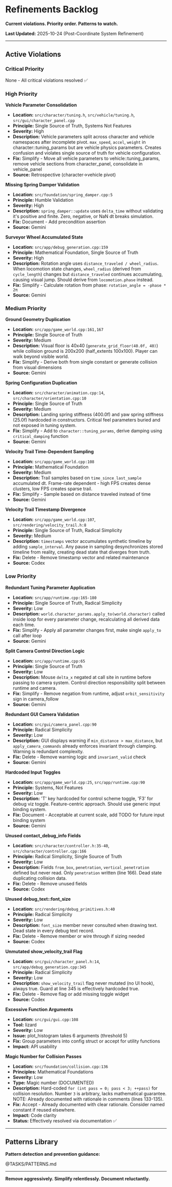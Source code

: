 # Refinements Backlog

**Current violations. Priority order. Patterns to watch.**

**Last Updated:** 2025-10-24 (Post-Coordinate System Refinement)

---

## Active Violations

### Critical Priority

None - All critical violations resolved ✅

### High Priority

**Vehicle Parameter Consolidation**
- **Location:** `src/character/tuning.h`, `src/vehicle/tuning.h`, `src/gui/character_panel.cpp`
- **Principle:** Single Source of Truth, Systems Not Features
- **Severity:** High
- **Description:** Vehicle parameters split across character and vehicle namespaces after incomplete pivot. `max_speed`, `accel`, `weight` in character::tuning_params but are vehicle physics parameters. Creates confusion and violates single source of truth for vehicle configuration.
- **Fix:** Simplify - Move all vehicle parameters to vehicle::tuning_params, remove vehicle sections from character_panel, consolidate in vehicle_panel
- **Source:** Retrospective (character→vehicle pivot)

**Missing Spring Damper Validation**
- **Location:** `src/foundation/spring_damper.cpp:5`
- **Principle:** Humble Validation
- **Severity:** High
- **Description:** `spring_damper::update` uses `delta_time` without validating it's positive and finite. Zero, negative, or NaN dt breaks simulation.
- **Fix:** Document - Add precondition assertion
- **Source:** Gemini

**Surveyor Wheel Accumulated State**
- **Location:** `src/app/debug_generation.cpp:159`
- **Principle:** Mathematical Foundation, Single Source of Truth
- **Severity:** High
- **Description:** Rotation angle uses `distance_traveled / wheel_radius`. When locomotion state changes, `wheel_radius` (derived from `cycle_length`) changes but `distance_traveled` continues accumulating, causing visual jump. Should derive from `locomotion.phase` instead.
- **Fix:** Simplify - Calculate rotation from phase: `rotation_angle = -phase * 2π`
- **Source:** Gemini

### Medium Priority

**Ground Geometry Duplication**
- **Location:** `src/app/game_world.cpp:161,167`
- **Principle:** Single Source of Truth
- **Severity:** Medium
- **Description:** Visual floor is 40x40 (`generate_grid_floor(40.0f, 40)`) while collision ground is 200x200 (half_extents 100x100). Player can walk beyond visible world.
- **Fix:** Simplify - Derive both from single constant or generate collision from visual dimensions
- **Source:** Gemini

**Spring Configuration Duplication**
- **Location:** `src/character/animation.cpp:14`, `src/character/orientation.cpp:10`
- **Principle:** Single Source of Truth
- **Severity:** Medium
- **Description:** Landing spring stiffness (400.0f) and yaw spring stiffness (25.0f) hardcoded in constructors. Critical feel parameters buried and not exposed in tuning system.
- **Fix:** Simplify - Add to `character::tuning_params`, derive damping using `critical_damping` function
- **Source:** Gemini

**Velocity Trail Time-Dependent Sampling**
- **Location:** `src/app/game_world.cpp:108`
- **Principle:** Mathematical Foundation
- **Severity:** Medium
- **Description:** Trail samples based on `time_since_last_sample` accumulated dt. Frame-rate dependent - high FPS creates dense clusters, low FPS creates sparse trail.
- **Fix:** Simplify - Sample based on distance traveled instead of time
- **Source:** Gemini

**Velocity Trail Timestamp Divergence**
- **Location:** `src/app/game_world.cpp:107`, `src/rendering/velocity_trail.h:8`
- **Principle:** Single Source of Truth, Radical Simplicity
- **Severity:** Medium
- **Description:** `timestamps` vector accumulates synthetic timeline by adding `sample_interval`. Any pause in sampling desynchronizes stored timeline from reality, creating dead state that diverges from truth.
- **Fix:** Delete - Remove timestamp vector and related maintenance
- **Source:** Codex


### Low Priority

**Redundant Tuning Parameter Application**
- **Location:** `src/app/runtime.cpp:165-180`
- **Principle:** Single Source of Truth, Radical Simplicity
- **Severity:** Low
- **Description:** `world.character_params.apply_to(world.character)` called inside loop for every parameter change, recalculating all derived data each time.
- **Fix:** Simplify - Apply all parameter changes first, make single `apply_to` call after loop
- **Source:** Gemini

**Split Camera Control Direction Logic**
- **Location:** `src/app/runtime.cpp:65`
- **Principle:** Single Source of Truth
- **Severity:** Low
- **Description:** Mouse `delta_x` negated at call site in runtime before passing to camera system. Control direction responsibility split between runtime and camera.
- **Fix:** Simplify - Remove negation from runtime, adjust `orbit_sensitivity` sign in camera_follow
- **Source:** Gemini

**Redundant GUI Camera Validation**
- **Location:** `src/gui/camera_panel.cpp:90`
- **Principle:** Radical Simplicity
- **Severity:** Low
- **Description:** GUI displays warning if `min_distance > max_distance`, but `apply_camera_commands` already enforces invariant through clamping. Warning is redundant complexity.
- **Fix:** Delete - Remove warning logic and `invariant_valid` check
- **Source:** Gemini

**Hardcoded Input Toggles**
- **Location:** `src/app/game_world.cpp:25`, `src/app/runtime.cpp:90`
- **Principle:** Systems, Not Features
- **Severity:** Low
- **Description:** 'T' key hardcoded for control scheme toggle, 'F3' for debug viz toggle. Feature-centric approach. Should use generic input binding system.
- **Fix:** Document - Acceptable at current scale, add TODO for future input binding system
- **Source:** Gemini

**Unused contact_debug_info Fields**
- **Location:** `src/character/controller.h:35-40`, `src/character/controller.cpp:166`
- **Principle:** Radical Simplicity, Single Source of Truth
- **Severity:** Low
- **Description:** Fields `from_box`, `penetration`, `vertical_penetration` defined but never read. Only `penetration` written (line 166). Dead state duplicating collision data.
- **Fix:** Delete - Remove unused fields
- **Source:** Codex

**Unused debug_text::font_size**
- **Location:** `src/rendering/debug_primitives.h:40`
- **Principle:** Radical Simplicity
- **Severity:** Low
- **Description:** `font_size` member never consulted when drawing text. Dead state in every debug text record.
- **Fix:** Delete - Remove member or wire through if sizing needed
- **Source:** Codex

**Unmutated show_velocity_trail Flag**
- **Location:** `src/gui/character_panel.h:14`, `src/app/debug_generation.cpp:345`
- **Principle:** Radical Simplicity
- **Severity:** Low
- **Description:** `show_velocity_trail` flag never mutated (no UI hook), always true. Guard at line 345 is effectively hardcoded true.
- **Fix:** Delete - Remove flag or add missing toggle widget
- **Source:** Codex

**Excessive Function Arguments**
- **Location:** `src/gui/gui.cpp:108`
- **Tool:** lizard
- **Severity:** Low
- **Issue:** plot_histogram takes 6 arguments (threshold 5)
- **Fix:** Group parameters into config struct or accept for utility functions
- **Impact:** API usability

**Magic Number for Collision Passes**
- **Location:** `src/foundation/collision.cpp:136`
- **Principles:** Mathematical Foundations
- **Severity:** Low
- **Type:** Magic number (DOCUMENTED)
- **Description:** Hard-coded `for (int pass = 0; pass < 3; ++pass)` for collision resolution. Number `3` is arbitrary, lacks mathematical guarantee. NOTE: Already documented with rationale in comments (lines 133-135).
- **Fix:** Accept - Already documented with clear rationale. Consider named constant if reused elsewhere.
- **Impact:** Code clarity
- **Status:** Effectively resolved via documentation ✅


---

## Patterns Library

**Pattern detection and prevention guidance:**

@TASKS/PATTERNS.md

---

**Remove aggressively. Simplify relentlessly. Document reluctantly.**
